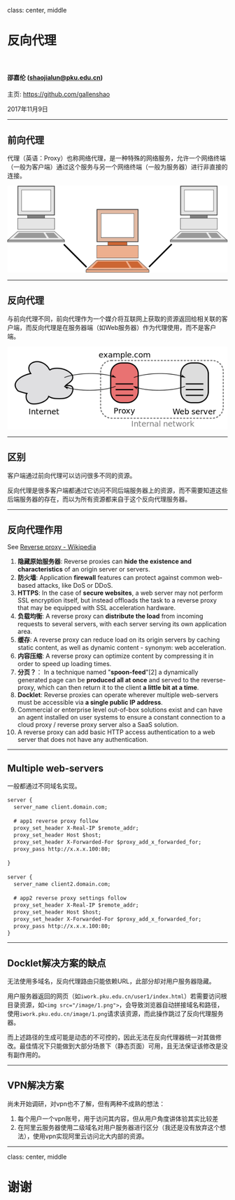 class: center, middle

# 反向代理

&nbsp;
&nbsp;

#### 邵嘉伦 (shaojialun@pku.edu.cn)  

主页: https://github.com/gallenshao

2017年11月9日

---

## 前向代理

代理（英语：Proxy）也称网络代理，是一种特殊的网络服务，允许一个网络终端（一般为客户端）通过这个服务与另一个网络终端（一般为服务器）进行非直接的连接。

![](./proxy.png)

---

## 反向代理

与前向代理不同，前向代理作为一个媒介将互联网上获取的资源返回给相关联的客户端，而反向代理是在服务器端（如Web服务器）作为代理使用，而不是客户端。

![](./r-proxy.png)

---

## 区别

客户端通过前向代理可以访问很多不同的资源。

反向代理是很多客户端都通过它访问不同后端服务器上的资源，而不需要知道这些后端服务器的存在，而以为所有资源都来自于这个反向代理服务器。

---

## 反向代理作用

See [Reverse proxy - Wikipedia](https://en.wikipedia.org/wiki/Reverse_proxy)

1. **隐藏原始服务器**: Reverse proxies can **hide the existence and characteristics** of an origin server or servers.
2. **防火墙**: Application **firewall** features can protect against common web-based attacks, like DoS or DDoS.
3. **HTTPS**: In the case of **secure websites**, a web server may not perform SSL encryption itself, but instead offloads the task to a reverse proxy that may be equipped with SSL acceleration hardware.
4. **负载均衡**: A reverse proxy can **distribute the load** from incoming requests to several servers, with each server serving its own application area.
5. **缓存**: A reverse proxy can reduce load on its origin servers by caching static content, as well as dynamic content - synonym: web acceleration.
6. **内容压缩**: A reverse proxy can optimize content by compressing it in order to speed up loading times.
7. **分页？**： In a technique named "**spoon-feed**"[2] a dynamically generated page can be **produced all at once** and served to the reverse-proxy, which can then return it to the client **a little bit at a time**. 
8. **Docklet**: Reverse proxies can operate wherever multiple web-servers must be accessible via **a single public IP address**.
9. Commercial or enterprise level out-of-box solutions exist and can have an agent installed on user systems to ensure a constant connection to a cloud proxy / reverse proxy server also a SaaS solution. 
10. A reverse proxy can add basic HTTP access authentication to a web server that does not have any authentication.

---

## Multiple web-servers

一般都通过不同域名实现。

```
server { 
  server_name client.domain.com;

  # app1 reverse proxy follow
  proxy_set_header X-Real-IP $remote_addr;
  proxy_set_header Host $host;
  proxy_set_header X-Forwarded-For $proxy_add_x_forwarded_for;
  proxy_pass http://x.x.x.100:80;

}

server { 
  server_name client2.domain.com;

  # app2 reverse proxy settings follow
  proxy_set_header X-Real-IP $remote_addr;
  proxy_set_header Host $host;
  proxy_set_header X-Forwarded-For $proxy_add_x_forwarded_for;
  proxy_pass http://x.x.x.100:80;
}
```

---

## Docklet解决方案的缺点

无法使用多域名，反向代理路由只能依赖URL，此部分却对用户服务器隐藏。

用户服务器返回的网页（如`iwork.pku.edu.cn/user1/index.html`）若需要访问根目录资源，如`<img src="/image/1.png">`，会导致浏览器自动拼接域名和路径，使用`iwork.pku.edu.cn/image/1.png`请求该资源，而此操作跳过了反向代理服务器。

而上述路径的生成可能是动态的不可控的，因此无法在反向代理器统一对其做修改。最佳情况下只能做到大部分场景下（静态页面）可用，且无法保证该修改是没有副作用的。

---

## VPN解决方案

尚未开始调研，对vpn也不了解，但有两种不成熟的想法：

1. 每个用户一个vpn账号，用于访问其内容，但从用户角度讲体验其实比较差
2. 在阿里云服务器使用二级域名对用户服务器进行区分（我还是没有放弃这个想法），使用vpn实现阿里云访问北大内部的资源。

---

class: center, middle

# 谢谢
